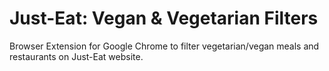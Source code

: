# Just-Eat: Vegan & Vegetarian Filters

Browser Extension for Google Chrome to filter
vegetarian/vegan meals and restaurants on Just-Eat website.
